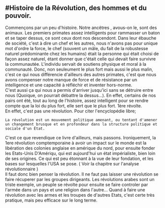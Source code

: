 #Histoire de la Révolution, des hommes et du pouvoir.
---

Commençons par un peu d'histoire. Notre ancêtres , avous-on le, sont des animaux. Les premiers primates assez intelligents pour rammasser un baton et se taper dessus, ce sont
ceux dont nos descendont. Dans leur ébauche de société, c'est à dire un chef et les autres, nous n'avons pas pour unique mot d'ordre la force, le chef (souvent un mâle, du fait de la robustesse naturel prédominante chez les humains) était la personne qui était choisi de façon assez naturel, étant donner 
que c'était celle qui devait faire survivre la communautée. L'individu servait de soutiens physique et moral à la communauté. Donc, non seuleument le plus fort mais aussi le plus malin, c'est ce qui nous différencie d'ailleurs des autres primates,
c'est que nous avons compenser notre manque de force et de résistance par un intelligence et une capacité à réfléchir et inventer hors-norme.  
C'est aussi ça qui nous a permis d'arriver jusqu'ici sans se détruire entre nous (Quoique, on pourrait débattre la dessus...). En effet, certains de nos pairs ont été, tout au long de l'histoire, assez intelligent pour se rendre
compte que la loi du plus fort, elle sert que le plus fort. 1ère révolte.  
En effet, c'est pas une révolution. Pour citer l'encyclopédie libre;

  `La révolution est un mouvement politique amenant, ou tentant d'amener un changement brusque et en profondeur dans la structure politique et sociale d'un État.`

C'est ce que revendique ce livre d'ailleurs, mais passons. Ironiquement, la 1ere révolution comptemporaine à avoir un impact sur le monde est la libération des colonies anglaise en amérique du nord, pour ensuite fonder les Etats-Unis D'Amériqu, qui est aujourd'hui un état impérialiste,
bien loin de ses origines. Ce qui est peu étonnant à la vue de leur fondation, et les bases sur lesquelles l'USA se pose. ( Voir la chapitre sur l'analyse révolutionnaire )  
Il faut donc bien penser la révolution. Il ne faut pas laisser une révolution se faire récuperer par les groupes dirigeants. Les révolutions arabes sont un triste exemple, un peuple se révolte pour ensuite se
faire controler par l'armée dans un pays et une religion dans l'autre... Quand à faire une révolution avec les armes et les troupes de d'autres Etats, c'est certe très pratique, mais peu efficace sur le long terme.
